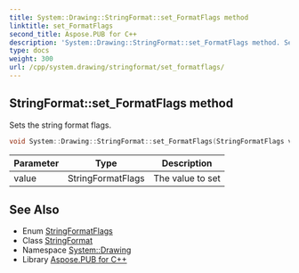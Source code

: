 ```yaml
---
title: System::Drawing::StringFormat::set_FormatFlags method
linktitle: set_FormatFlags
second_title: Aspose.PUB for C++
description: 'System::Drawing::StringFormat::set_FormatFlags method. Sets the string format flags in C++.'
type: docs
weight: 300
url: /cpp/system.drawing/stringformat/set_formatflags/
---
```

## StringFormat::set_FormatFlags method


Sets the string format flags.

```cpp
void System::Drawing::StringFormat::set_FormatFlags(StringFormatFlags value)
```


| Parameter | Type | Description |
| --- | --- | --- |
| value | StringFormatFlags | The value to set |

## See Also

* Enum [StringFormatFlags](../../stringformatflags/)
* Class [StringFormat](../)
* Namespace [System::Drawing](../../)
* Library [Aspose.PUB for C++](../../../)
